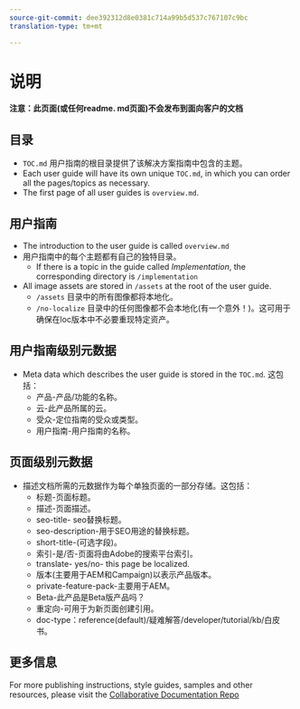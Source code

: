 ```yaml
---
source-git-commit: dee392312d8e0381c714a99b5d537c767107c9bc
translation-type: tm+mt

---
```

# 说明

**注意：此页面(或任何readme. md页面)不会发布到面向客户的文档**

## 目录

+ `TOC.md` 用户指南的根目录提供了该解决方案指南中包含的主题。
+ Each user guide will have its own unique `TOC.md`, in which you can order all the pages/topics as necessary.
+ The first page of all user guides is `overview.md`.

## 用户指南

+ The introduction to the user guide is called `overview.md`
+ 用户指南中的每个主题都有自己的独特目录。
   + If there is a topic in the guide called *Implementation*, the corresponding directory is `/implementation`
+ All image assets are stored in `/assets` at the root of the user guide.
   + `/assets` 目录中的所有图像都将本地化。
   + `/no-localize` 目录中的任何图像都不会本地化(有一个意外！)。这可用于确保在loc版本中不必要重现特定资产。

## 用户指南级别元数据

+ Meta data which describes the user guide is stored in the `TOC.md`. 这包括：
   + 产品-产品/功能的名称。
   + 云-此产品所属的云。
   + 受众-定位指南的受众或类型。
   + 用户指南-用户指南的名称。

## 页面级别元数据

+ 描述文档所需的元数据作为每个单独页面的一部分存储。这包括：
   + 标题-页面标题。
   + 描述-页面描述。
   + seo-title- seo替换标题。
   + seo-description-用于SEO用途的替换标题。
   + short-title-(可选字段)。
   + 索引-是/否-页面将由Adobe的搜索平台索引。
   + translate- yes/no- this page be localized.
   + 版本(主要用于AEM和Campaign)以表示产品版本。
   + private-feature-pack-主要用于AEM。
   + Beta-此产品是Beta版产品吗？
   + 重定向-可用于为新页面创建引用。
   + doc-type：reference(default)/疑难解答/developer/tutorial/kb/白皮书。

## 更多信息

For more publishing instructions, style guides, samples and other resources, please visit the [Collaborative Documentation Repo](https://git.corp.adobe.com/AdobeDocs/collaborative-doc-instructions)
